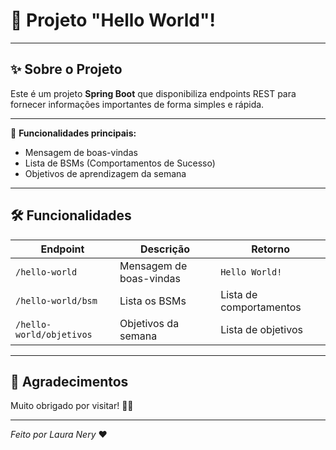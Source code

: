 # 🚀 Projeto "Hello World"!


---

## ✨ Sobre o Projeto

Este é um projeto **Spring Boot** que disponibiliza endpoints REST para fornecer informações importantes de forma simples e rápida.

---

🌟 **Funcionalidades principais:**
- Mensagem de boas-vindas
- Lista de BSMs (Comportamentos de Sucesso)
- Objetivos de aprendizagem da semana

---

## 🛠️ Funcionalidades

| Endpoint | Descrição | Retorno |
|------------|--------------|---------|
| `/hello-world` | Mensagem de boas-vindas | `Hello World!` |
| `/hello-world/bsm` | Lista os BSMs | Lista de comportamentos |
| `/hello-world/objetivos` | Objetivos da semana | Lista de objetivos |


---

## 🎉 Agradecimentos

Muito obrigado por visitar! 🚀✨

---

*Feito por Laura Nery* ❤️

